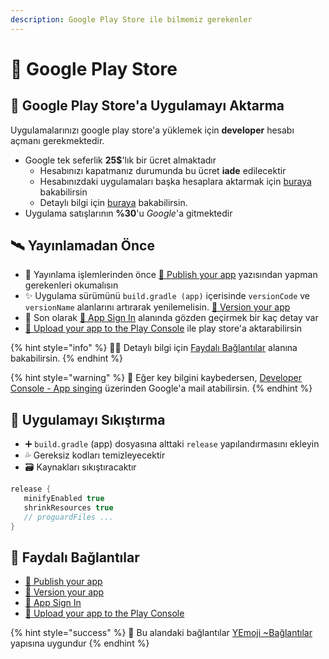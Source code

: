 ```yaml
---
description: Google Play Store ile bilmemiz gerekenler
---
```


# 👜 Google Play Store

## 🚙 Google Play Store'a Uygulamayı Aktarma

Uygulamalarınızı google play store'a yüklemek için **developer** hesabı açmanı gerekmektedir.

* Google tek seferlik **25$**'lık bir ücret almaktadır
  * Hesabınızı kapatmanız durumunda bu ücret **iade** edilecektir
  * Hesabınızdaki uygulamaları başka hesaplara aktarmak için [buraya](https://play.google.com/apps/publish/?account=6847951054083969806#AppTransferPlace) bakabilirsin
  * Detaylı bilgi için [buraya](https://support.appmachine.com/hc/en-us/articles/218378068-Transfer-your-app-from-one-Google-Play-developer-account-to-another) bakabilirsin.
* Uygulama satışlarının **%30**'u _Google_'a gitmektedir

## 🛰️ Yayınlamadan Önce

* 👀 Yayınlama işlemlerinden önce [📖 Publish your app](https://developer.android.com/studio/publish) yazısından yapman gerekenleri okumalısın
* ✨ Uygulama sürümünü `build.gradle (app)` içerisinde `versionCode` ve `versionName` alanlarını artırarak yenilemelisin. [📖 Version your app](https://developer.android.com/studio/publish/versioning)
* 👀 Son olarak [📖 App Sign In](https://developer.android.com/studio/publish/app-signing) alanında gözden geçirmek bir kaç detay var
* [🚀 Upload your app to the Play Console](https://developer.android.com/studio/publish/upload-bundle) ile play store'a aktarabilirsin

{% hint style="info" %}
‍🧙‍♂ Detaylı bilgi için [Faydalı Bağlantılar](google-play-store.md#faydali-baglantilar) alanına bakabilirsin.
{% endhint %}

{% hint style="warning" %}
📢 Eğer key bilgini kaybedersen, [Developer Console - App singing](https://play.google.com/apps/publish/?account=8950082947306358822#KeyManagementPlace:p=com.yemreak.depremya&appid=4975744681878245790) üzerinden Google'a mail atabilirsin.
{% endhint %}

## 🦶 Uygulamayı Sıkıştırma

* ➕ `build.gradle` \(app\) dosyasına alttaki `release` yapılandırmasını ekleyin
* 💦 Gereksiz kodları temizleyecektir
* 🗃️ Kaynakları sıkıştıracaktır

```groovy
release {
   minifyEnabled true
   shrinkResources true
   // proguardFiles ...
}
```

## 🔗 Faydalı Bağlantılar

* [📖 Publish your app](https://developer.android.com/studio/publish)
* [📖 Version your app](https://developer.android.com/studio/publish/versioning)
* [📖 App Sign In](https://developer.android.com/studio/publish/app-signing)
* [📖 Upload your app to the Play Console](https://developer.android.com/studio/publish/upload-bundle)

{% hint style="success" %}
🚀 Bu alandaki bağlantılar [YEmoji ~Bağlantılar](https://emoji.yemreak.com/kullanim/baglantilar) yapısına uygundur
{% endhint %}

